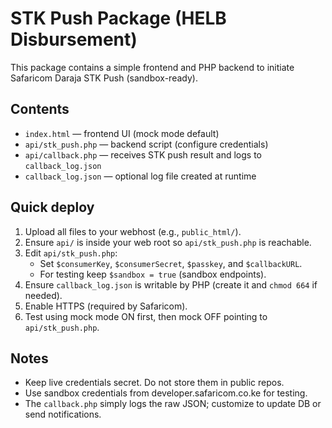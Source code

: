 # STK Push Package (HELB Disbursement)

This package contains a simple frontend and PHP backend to initiate Safaricom Daraja STK Push (sandbox-ready).

## Contents
- `index.html` — frontend UI (mock mode default)
- `api/stk_push.php` — backend script (configure credentials)
- `api/callback.php` — receives STK push result and logs to `callback_log.json`
- `callback_log.json` — optional log file created at runtime

## Quick deploy
1. Upload all files to your webhost (e.g., `public_html/`).
2. Ensure `api/` is inside your web root so `api/stk_push.php` is reachable.
3. Edit `api/stk_push.php`:
   - Set `$consumerKey`, `$consumerSecret`, `$passkey`, and `$callbackURL`.
   - For testing keep `$sandbox = true` (sandbox endpoints).
4. Ensure `callback_log.json` is writable by PHP (create it and `chmod 664` if needed).
5. Enable HTTPS (required by Safaricom).
6. Test using mock mode ON first, then mock OFF pointing to `api/stk_push.php`.

## Notes
- Keep live credentials secret. Do not store them in public repos.
- Use sandbox credentials from developer.safaricom.co.ke for testing.
- The `callback.php` simply logs the raw JSON; customize to update DB or send notifications.

